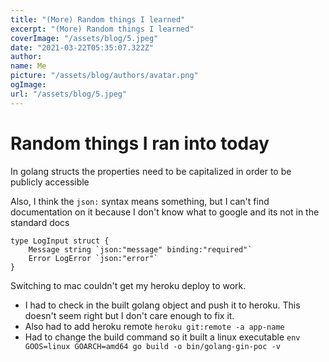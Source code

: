 ```yaml
---
title: "(More) Random things I learned"
excerpt: "(More) Random things I learned"
coverImage: "/assets/blog/5.jpeg"
date: "2021-03-22T05:35:07.322Z"
author:
name: Me
picture: "/assets/blog/authors/avatar.png"
ogImage:
url: "/assets/blog/5.jpeg"
---
```


# Random things I ran into today

In golang structs the properties need to be capitalized in order to be publicly accessible

Also, I think the `json:` syntax means something, but I can't find documentation on it because I don't know what to google and its not in the standard docs
```golang
type LogInput struct {
	Message string `json:"message" binding:"required"`
	Error LogError `json:"error"`
}
```

Switching to mac couldn't get my heroku deploy to work. 
- I had to check in the built golang object and push it to heroku. This doesn't seem right but I don't care enough to fix it.
- Also had to add heroku remote `heroku git:remote -a app-name`
- Had to change the build command so it built a linux executable `env GOOS=linux GOARCH=amd64 go build -o bin/golang-gin-poc -v`

